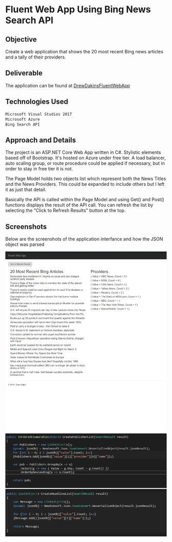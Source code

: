 # Fluent Web App Using Bing News Search API

## Objective
Create a web application that shows the 20 most recent Bing news articles and a tally of their providers. 

## Deliverable
The application can be found at [DrewDakinsFluentWebApp](https://fluentwebapp.azurewebsites.net/) 

## Technologies Used
```
Microsoft Visual Studios 2017
Microsoft Azure
Bing Search API 
```

## Approach and Details
The project is an ASP.NET Core Web App written in C#. Stylistic elements based off of Bootstrap. It's hosted on Azure under free tier. A load balancer, auto scaling group, or route procedure could be applied if necessary, but in order to stay in free tier it is not.

The Page Model holds two objects list which represent both the News Titles and the News Providers. This could be expanded to include others but I left it as just that detail.

Basically the API is called within the Page Model and using Get() and Post() functions displays the result of the API call. You can refresh the list by selecting the "Click to Refresh Results" button at the top.

## Screenshots

Below are the screenshots of the application interfance and how the JSON object was parsed

![alt_text](/images/AppPage.PNG)
![alt_text](/images/NewsProviderCode.PNG)
![alt_text](/images/NewsTitleCode.PNG)
